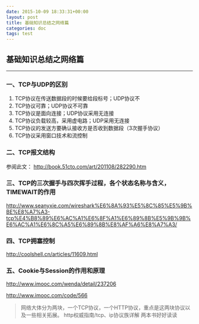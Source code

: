 ```yaml
---
date: 2015-10-09 18:33:31+00:00
layout: post
title: 基础知识总结之网络篇
categories: doc
tags: test
---
```



## 基础知识总结之网络篇


----------

### 一、TCP与UDP的区别

1. TCP协议在传送数据段的时候要给段标号；UDP协议不
2. TCP协议可靠；UDP协议不可靠
3. TCP协议是面向连接；UDP协议采用无连接
4. TCP协议负载较高，采用虚电路；UDP采用无连接
5. TCP协议的发送方要确认接收方是否收到数据段（3次握手协议）
6. TCP协议采用窗口技术和流控制


### 二、TCP报文结构


参阅此文：
http://book.51cto.com/art/201108/282290.htm


### 三、TCP的三次握手与四次挥手过程，各个状态名称与含义，TIMEWAIT的作用

http://www.seanyxie.com/wireshark%E6%8A%93%E5%8C%85%E5%9B%BE%E8%A7%A3-tcp%E4%B8%89%E6%AC%A1%E6%8F%A1%E6%89%8B%E5%9B%9B%E6%AC%A1%E6%8C%A5%E6%89%8B%E8%AF%A6%E8%A7%A3/



### 四、TCP拥塞控制

http://coolshell.cn/articles/11609.html


### 五、Cookie与Session的作用和原理

http://www.imooc.com/wenda/detail/237206

http://www.imooc.com/code/566


> 网络大体分为两块，一个TCP协议，一个HTTP协议，重点是这两块协议以及一些相关拓展。
> http权威指南/tcp、ip协议族详解 两本书好好读读
